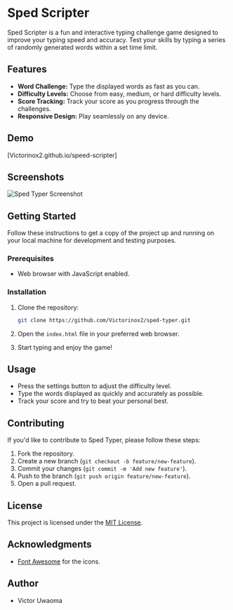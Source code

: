 # Sped Scripter

Sped Scripter is a fun and interactive typing challenge game designed to improve your typing speed and accuracy. Test your skills by typing a series of randomly generated words within a set time limit.

## Features

- **Word Challenge:** Type the displayed words as fast as you can.
- **Difficulty Levels:** Choose from easy, medium, or hard difficulty levels.
- **Score Tracking:** Track your score as you progress through the challenges.
- **Responsive Design:** Play seamlessly on any device.

## Demo

[Victorinox2.github.io/speed-scripter]

## Screenshots

![Sped Typer Screenshot](/screenshot.png)

## Getting Started

Follow these instructions to get a copy of the project up and running on your local machine for development and testing purposes.

### Prerequisites

- Web browser with JavaScript enabled.

### Installation

1. Clone the repository:

   ```bash
   git clone https://github.com/Victorinox2/sped-typer.git
   ```

2. Open the `index.html` file in your preferred web browser.

3. Start typing and enjoy the game!

## Usage

- Press the settings button to adjust the difficulty level.
- Type the words displayed as quickly and accurately as possible.
- Track your score and try to beat your personal best.

## Contributing

If you'd like to contribute to Sped Typer, please follow these steps:

1. Fork the repository.
2. Create a new branch (`git checkout -b feature/new-feature`).
3. Commit your changes (`git commit -m 'Add new feature'`).
4. Push to the branch (`git push origin feature/new-feature`).
5. Open a pull request.

## License

This project is licensed under the [MIT License](LICENSE).

## Acknowledgments

- [Font Awesome](https://fontawesome.com/) for the icons.

## Author

- Victor Uwaoma
